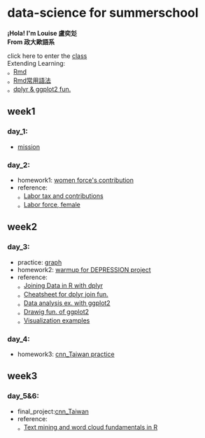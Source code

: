 # data-science for summerschool    
  
__¡Hola! I'm Louise 盧奕彣__  
__From 政大歐語系__  
  
click here to enter the [class](https://www.peculab.org/)  
Extending Learning:  
。[Rmd](https://medium.com/datainpoint/communicating-md-e53a08e6652f)  
。[Rmd常用語法](https://markdown.tw/)  
。[dplyr & ggplot2 fun.](https://monashbioinformaticsplatform.github.io/r-more/topics/tidyverse.html)


## week1  
### day_1:  
* [mission](https://louiselu1011.github.io/data-science-summerschool/day%201/beginning.html)  
### day_2:  
* homework1: [women force's contribution](https://louiselu1011.github.io/data-science-summerschool/day%202%20homework1/data_combined.html)   
* reference:  
。[Labor tax and contributions](https://data.worldbank.org/indicator/IC.TAX.LABR.CP.ZS?view=chart)    
。[Labor force, female](https://data.worldbank.org/indicator/SL.TLF.TOTL.FE.ZS?view=chart)
## week2  
### day_3:  
* practice: [graph](https://louiselu1011.github.io/data-science-summerschool/day%203%20visualization/graph-practice.html)  
* homework2: [warmup for DEPRESSION project](https://louiselu1011.github.io/data-science-summerschool/day%203%20visualization/warmup-for-project.html)  
* reference:   
。[Joining Data in R with dplyr](https://rpubs.com/williamsurles/293454)  
。[Cheatsheet for dplyr join fun.](https://stat545.com/bit001_dplyr-cheatsheet.html#left_joinpublishers-superheroes)  
。[Data analysis ex. with ggplot2](https://www.sharpsightlabs.com/blog/data-analysis-example-r-supercars-part2/)  
。[Drawig fun. of ggplot2](http://rpubs.com/MingLun-Wu/409889)  
。[Visualization examples](https://nuitrcs.github.io/ggplotworkshop/ggplot.html#multiple_lines)  
### day_4:  
* homework3: [cnn_Taiwan practice](https://louiselu1011.github.io/data-science-summerschool/day%204%20wordcloud/cnn_Taiwan-practice.html)
## week3  
### day_5&6:  
* final_project:[cnn_Taiwan](https://louiselu1011.github.io/data-science-summerschool/final%20project/cnn_Taiwan.html)  
* reference:  
。[Text mining and word cloud fundamentals in R](http://www.sthda.com/english/wiki/text-mining-and-word-cloud-fundamentals-in-r-5-simple-steps-you-should-know)
